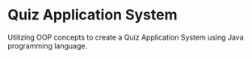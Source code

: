 # Quiz Application System
 Utilizing OOP concepts to create a Quiz Application System using Java programming language.

